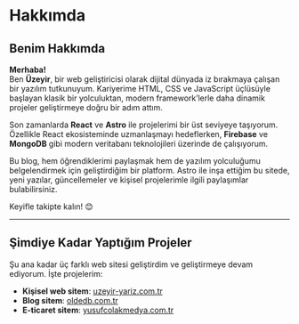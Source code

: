 # Hakkımda

## Benim Hakkımda

**Merhaba!**  
Ben **Üzeyir**, bir web geliştiricisi olarak dijital dünyada iz bırakmaya çalışan bir yazılım tutkunuyum. Kariyerime HTML, CSS ve JavaScript üçlüsüyle başlayan klasik bir yolculuktan, modern framework’lerle daha dinamik projeler geliştirmeye doğru bir adım attım.  

Son zamanlarda **React** ve **Astro** ile projelerimi bir üst seviyeye taşıyorum. Özellikle React ekosisteminde uzmanlaşmayı hedeflerken, **Firebase** ve **MongoDB** gibi modern veritabanı teknolojileri üzerinde de çalışıyorum.  

Bu blog, hem öğrendiklerimi paylaşmak hem de yazılım yolculuğumu belgelendirmek için geliştirdiğim bir platform. Astro ile inşa ettiğim bu sitede, yeni yazılar, güncellemeler ve kişisel projelerimle ilgili paylaşımlar bulabilirsiniz.  

Keyifle takipte kalın! 😊  

---

## Şimdiye Kadar Yaptığım Projeler

Şu ana kadar üç farklı web sitesi geliştirdim ve geliştirmeye devam ediyorum. İşte projelerim:  

- **Kişisel web sitem**: [uzeyir-yariz.com.tr](https://www.uzeyir-yariz.com.tr/)  
- **Blog sitem**: [oldedb.com.tr](https://www.oldedb.com.tr/)  
- **E-ticaret sitem**: [yusufcolakmedya.com.tr](https://yusufcolakmedya.com.tr/)  